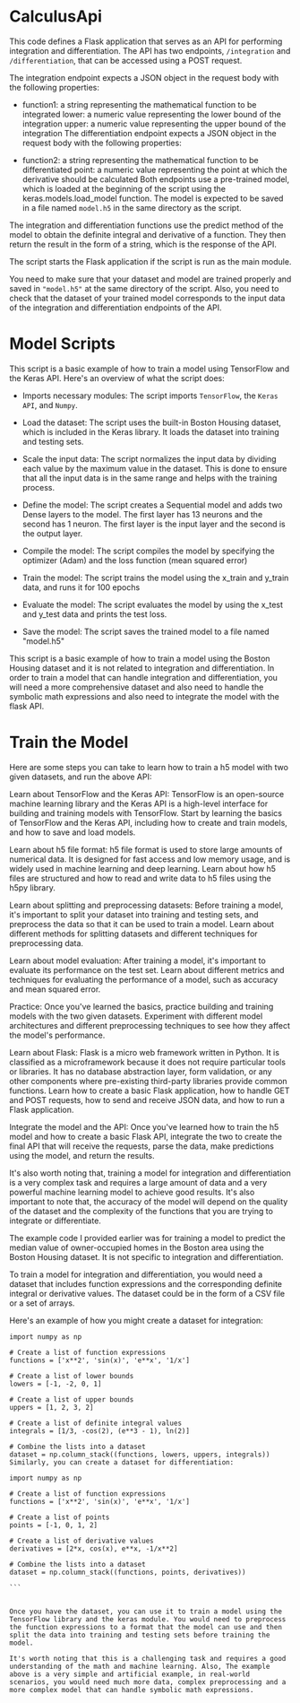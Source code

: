 # CalculusApi

This code defines a Flask application that serves as an API for performing integration and differentiation. The API has two endpoints, `/integration` and `/differentiation`, that can be accessed using a POST request.

The integration endpoint expects a JSON object in the request body with the following properties:

+ function1: a string representing the mathematical function to be integrated
lower: a numeric value representing the lower bound of the integration
upper: a numeric value representing the upper bound of the integration
The differentiation endpoint expects a JSON object in the request body with the following properties:

- function2: a string representing the mathematical function to be differentiated
point: a numeric value representing the point at which the derivative should be calculated
Both endpoints use a pre-trained model, which is loaded at the beginning of the script using the keras.models.load_model function. The model is expected to be saved in a file named `model.h5` in the same directory as the script.

The integration and differentiation functions use the predict method of the model to obtain the definite integral and derivative of a function. They then return the result in the form of a string, which is the response of the API.

The script starts the Flask application if the script is run as the main module.

You need to make sure that your dataset and model are trained properly and saved in `"model.h5"` at the same directory of the script. Also, you need to check that the dataset of your trained model corresponds to the input data of the integration and differentiation endpoints of the API.

# Model Scripts

This script is a basic example of how to train a model using TensorFlow and the Keras API. Here's an overview of what the script does:

+ Imports necessary modules: The script imports `TensorFlow`, the `Keras API`, and `Numpy`.

+ Load the dataset: The script uses the built-in Boston Housing dataset, which is included in the Keras library. It loads the dataset into training and testing sets.

- Scale the input data: The script normalizes the input data by dividing each value by the maximum value in the dataset. This is done to ensure that all the input data is in the same range and helps with the training process.

+ Define the model: The script creates a Sequential model and adds two Dense layers to the model. The first layer has 13 neurons and the second has 1 neuron. The first layer is the input layer and the second is the output layer.

- Compile the model: The script compiles the model by specifying the optimizer (Adam) and the loss function (mean squared error)

+ Train the model: The script trains the model using the x_train and y_train data, and runs it for 100 epochs

+ Evaluate the model: The script evaluates the model by using the x_test and y_test data and prints the test loss.

+ Save the model: The script saves the trained model to a file named "model.h5"

This script is a basic example of how to train a model using the Boston Housing dataset and it is not related to integration and differentiation. In order to train a model that can handle integration and differentiation, you will need a more comprehensive dataset and also need to handle the symbolic math expressions and also need to integrate the model with the flask API.

# Train the Model

Here are some steps you can take to learn how to train a h5 model with two given datasets, and run the above API:

Learn about TensorFlow and the Keras API: TensorFlow is an open-source machine learning library and the Keras API is a high-level interface for building and training models with TensorFlow. Start by learning the basics of TensorFlow and the Keras API, including how to create and train models, and how to save and load models.

Learn about h5 file format: h5 file format is used to store large amounts of numerical data. It is designed for fast access and low memory usage, and is widely used in machine learning and deep learning. Learn about how h5 files are structured and how to read and write data to h5 files using the h5py library.

Learn about splitting and preprocessing datasets: Before training a model, it's important to split your dataset into training and testing sets, and preprocess the data so that it can be used to train a model. Learn about different methods for splitting datasets and different techniques for preprocessing data.

Learn about model evaluation: After training a model, it's important to evaluate its performance on the test set. Learn about different metrics and techniques for evaluating the performance of a model, such as accuracy and mean squared error.

Practice: Once you've learned the basics, practice building and training models with the two given datasets. Experiment with different model architectures and different preprocessing techniques to see how they affect the model's performance.

Learn about Flask: Flask is a micro web framework written in Python. It is classified as a microframework because it does not require particular tools or libraries. It has no database abstraction layer, form validation, or any other components where pre-existing third-party libraries provide common functions. Learn how to create a basic Flask application, how to handle GET and POST requests, how to send and receive JSON data, and how to run a Flask application.

Integrate the model and the API: Once you've learned how to train the h5 model and how to create a basic Flask API, integrate the two to create the final API that will receive the requests, parse the data, make predictions using the model, and return the results.

It's also worth noting that, training a model for integration and differentiation is a very complex task and requires a large amount of data and a very powerful machine learning model to achieve good results. It's also important to note that, the accuracy of the model will depend on the quality of the dataset and the complexity of the functions that you are trying to integrate or differentiate.

The example code I provided earlier was for training a model to predict the median value of owner-occupied homes in the Boston area using the Boston Housing dataset. It is not specific to integration and differentiation.

To train a model for integration and differentiation, you would need a dataset that includes function expressions and the corresponding definite integral or derivative values. The dataset could be in the form of a CSV file or a set of arrays.

Here's an example of how you might create a dataset for integration:

```
import numpy as np

# Create a list of function expressions
functions = ['x**2', 'sin(x)', 'e**x', '1/x']

# Create a list of lower bounds
lowers = [-1, -2, 0, 1]

# Create a list of upper bounds
uppers = [1, 2, 3, 2]

# Create a list of definite integral values
integrals = [1/3, -cos(2), (e**3 - 1), ln(2)]

# Combine the lists into a dataset
dataset = np.column_stack((functions, lowers, uppers, integrals))
Similarly, you can create a dataset for differentiation:
```

```` 
import numpy as np

# Create a list of function expressions
functions = ['x**2', 'sin(x)', 'e**x', '1/x']

# Create a list of points
points = [-1, 0, 1, 2]

# Create a list of derivative values
derivatives = [2*x, cos(x), e**x, -1/x**2]

# Combine the lists into a dataset
dataset = np.column_stack((functions, points, derivatives))

```


Once you have the dataset, you can use it to train a model using the TensorFlow library and the keras module. You would need to preprocess the function expressions to a format that the model can use and then split the data into training and testing sets before training the model.

It's worth noting that this is a challenging task and requires a good understanding of the math and machine learning. Also, The example above is a very simple and artificial example, in real-world scenarios, you would need much more data, complex preprocessing and a more complex model that can handle symbolic math expressions.
